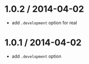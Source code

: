 

1.0.2 / 2014-04-02
==================

 * add `.development` option for real

1.0.1 / 2014-04-02
==================

 * add `.development` option
